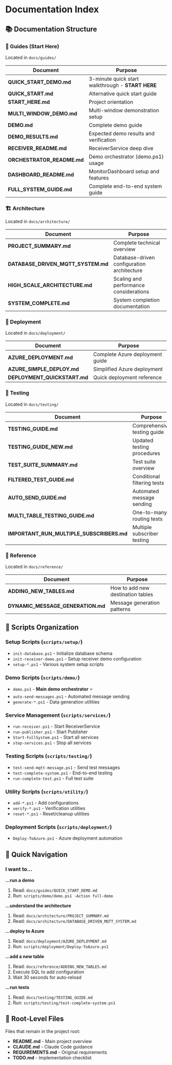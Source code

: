 # Documentation Index

## 📚 Documentation Structure

### 🚀 Guides (Start Here)
Located in `docs/guides/`

| Document | Purpose |
|----------|---------|
| **QUICK_START_DEMO.md** | 3-minute quick start walkthrough - **START HERE** |
| **QUICK_START.md** | Alternative quick start guide |
| **START_HERE.md** | Project orientation |
| **MULTI_WINDOW_DEMO.md** | Multi-window demonstration setup |
| **DEMO.md** | Complete demo guide |
| **DEMO_RESULTS.md** | Expected demo results and verification |
| **RECEIVER_README.md** | ReceiverService deep dive |
| **ORCHESTRATOR_README.md** | Demo orchestrator (demo.ps1) usage |
| **DASHBOARD_README.md** | MonitorDashboard setup and features |
| **FULL_SYSTEM_GUIDE.md** | Complete end-to-end system guide |

### 🏗️ Architecture
Located in `docs/architecture/`

| Document | Purpose |
|----------|---------|
| **PROJECT_SUMMARY.md** | Complete technical overview |
| **DATABASE_DRIVEN_MQTT_SYSTEM.md** | Database-driven configuration architecture |
| **HIGH_SCALE_ARCHITECTURE.md** | Scaling and performance considerations |
| **SYSTEM_COMPLETE.md** | System completion documentation |

### 🚢 Deployment
Located in `docs/deployment/`

| Document | Purpose |
|----------|---------|
| **AZURE_DEPLOYMENT.md** | Complete Azure deployment guide |
| **AZURE_SIMPLE_DEPLOY.md** | Simplified Azure deployment |
| **DEPLOYMENT_QUICKSTART.md** | Quick deployment reference |

### 🧪 Testing
Located in `docs/testing/`

| Document | Purpose |
|----------|---------|
| **TESTING_GUIDE.md** | Comprehensive testing guide |
| **TESTING_GUIDE_NEW.md** | Updated testing procedures |
| **TEST_SUITE_SUMMARY.md** | Test suite overview |
| **FILTERED_TEST_GUIDE.md** | Conditional filtering tests |
| **AUTO_SEND_GUIDE.md** | Automated message sending |
| **MULTI_TABLE_TESTING_GUIDE.md** | One-to-many routing tests |
| **IMPORTANT_RUN_MULTIPLE_SUBSCRIBERS.md** | Multiple subscriber testing |

### 📖 Reference
Located in `docs/reference/`

| Document | Purpose |
|----------|---------|
| **ADDING_NEW_TABLES.md** | How to add new destination tables |
| **DYNAMIC_MESSAGE_GENERATION.md** | Message generation patterns |

## 📂 Scripts Organization

### Setup Scripts (`scripts/setup/`)
- `init-database.ps1` - Initialize database schema
- `init-receiver-demo.ps1` - Setup receiver demo configuration
- `setup-*.ps1` - Various system setup scripts

### Demo Scripts (`scripts/demo/`)
- `demo.ps1` - **Main demo orchestrator** ⭐
- `auto-send-messages.ps1` - Automated message sending
- `generate-*.ps1` - Data generation utilities

### Service Management (`scripts/services/`)
- `run-receiver.ps1` - Start ReceiverService
- `run-publisher.ps1` - Start Publisher
- `Start-FullSystem.ps1` - Start all services
- `stop-services.ps1` - Stop all services

### Testing Scripts (`scripts/testing/`)
- `test-send-mqtt-message.ps1` - Send test messages
- `test-complete-system.ps1` - End-to-end testing
- `run-complete-test.ps1` - Full test suite

### Utility Scripts (`scripts/utility/`)
- `add-*.ps1` - Add configurations
- `verify-*.ps1` - Verification utilities
- `reset-*.ps1` - Reset/cleanup utilities

### Deployment Scripts (`scripts/deployment/`)
- `Deploy-ToAzure.ps1` - Azure deployment automation

## 🎯 Quick Navigation

### I want to...

**...run a demo**
1. Read: `docs/guides/QUICK_START_DEMO.md`
2. Run: `scripts/demo/demo.ps1 -Action full-demo`

**...understand the architecture**
1. Read: `docs/architecture/PROJECT_SUMMARY.md`
2. Read: `docs/architecture/DATABASE_DRIVEN_MQTT_SYSTEM.md`

**...deploy to Azure**
1. Read: `docs/deployment/AZURE_DEPLOYMENT.md`
2. Run: `scripts/deployment/Deploy-ToAzure.ps1`

**...add a new table**
1. Read: `docs/reference/ADDING_NEW_TABLES.md`
2. Execute SQL to add configuration
3. Wait 30 seconds for auto-reload

**...run tests**
1. Read: `docs/testing/TESTING_GUIDE.md`
2. Run: `scripts/testing/test-complete-system.ps1`

## 📝 Root-Level Files

Files that remain in the project root:
- **README.md** - Main project overview
- **CLAUDE.md** - Claude Code guidance
- **REQUIREMENTS.md** - Original requirements
- **TODO.md** - Implementation checklist
